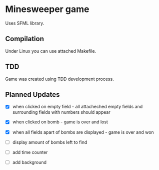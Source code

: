# Minesweeper game

Uses SFML library.

## Compilation

Under Linux you can use attached Makefile.

## TDD

Game was created using TDD development process.

## Planned Updates

- [x] when clicked on empty field - all attacheched empty fields and surrounding fields with numbers should appear
- [x] when clicked on bomb - game is over and lost
- [x] when all fields apart of bombs are displayed - game is over and won
- [ ] display amount of bombs left to find
- [ ] add time counter
- [ ] add background


